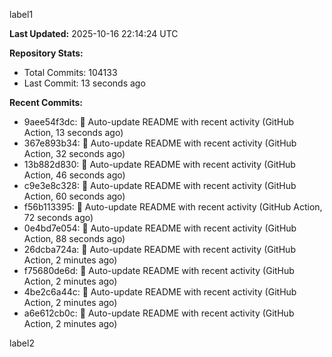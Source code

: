 
label1 
<!-- ACTIVITY_START -->
**Last Updated:** 2025-10-16 22:14:24 UTC

**Repository Stats:**
- Total Commits: 104133
- Last Commit: 13 seconds ago

**Recent Commits:**
- 9aee54f3dc: 🤖 Auto-update README with recent activity (GitHub Action, 13 seconds ago)
- 367e893b34: 🤖 Auto-update README with recent activity (GitHub Action, 32 seconds ago)
- 13b882d830: 🤖 Auto-update README with recent activity (GitHub Action, 46 seconds ago)
- c9e3e8c328: 🤖 Auto-update README with recent activity (GitHub Action, 60 seconds ago)
- f56b113395: 🤖 Auto-update README with recent activity (GitHub Action, 72 seconds ago)
- 0e4bd7e054: 🤖 Auto-update README with recent activity (GitHub Action, 88 seconds ago)
- 26dcba724a: 🤖 Auto-update README with recent activity (GitHub Action, 2 minutes ago)
- f75680de6d: 🤖 Auto-update README with recent activity (GitHub Action, 2 minutes ago)
- 4be2c6a44c: 🤖 Auto-update README with recent activity (GitHub Action, 2 minutes ago)
- a6e612cb0c: 🤖 Auto-update README with recent activity (GitHub Action, 2 minutes ago)
<!-- ACTIVITY_END -->

label2
